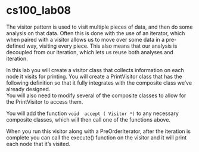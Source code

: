 # cs100_lab08

The visitor pattern is used to visit multiple pieces of data, and then do some analysis on that data. Often this is done with the use of an iterator, which when paired with a visitor allows us to move over some data in a pre-defined way, visiting every piece. This also means that our analysis is decoupled from our iteration, which lets us reuse both analyses and iteration.

In this lab you will create a visitor class that collects information on each node it visits for printing. You will create a PrintVisitor class that has the following definition so that it fully integrates with the composite class we’ve already designed.  
You will also need to modify several of the composite classes to allow for the PrintVisitor to access them.

You will add the function `void  accept ( Visitor *)` to any necessary composite classes, which will then call one of the functions above.

When you run this visitor along with a PreOrderIterator, after the iteration is complete you can call the execute() function on the visitor and it will print each node that it’s visited.
